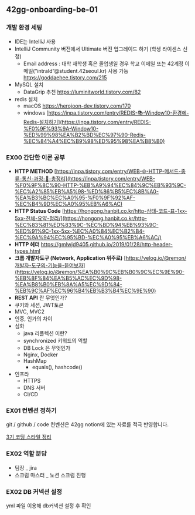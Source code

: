 ## 42gg-onboarding-be-01

### 개발 환경 세팅

- IDE는 IntelliJ 사용
- IntelliJ Community 버전에서 Ultimate 버전 업그레이드 하기 (학생 라이센스 신청)
    - Email address : 대학 재학생 혹은 졸업생일 경우 학교 이메일 또는 42계정 이메일(”intraId”@student.42seoul.kr) 사용 가능
    https://goddaehee.tistory.com/215
- MySQL 설치
    - DataGrip 추천
     https://luminitworld.tistory.com/82
- redis 설치
    - macOS https://herojoon-dev.tistory.com/170
    - windows [https://inpa.tistory.com/entry/REDIS-📚-Window10-환경에-Redis-설치하기](https://inpa.tistory.com/entry/REDIS-%F0%9F%93%9A-Window10-%ED%99%98%EA%B2%BD%EC%97%90-Redis-%EC%84%A4%EC%B9%98%ED%95%98%EA%B8%B0)

### EX00 간단한 이론 공부

- **HTTP METHOD** [https://inpa.tistory.com/entry/WEB-🌐-HTTP-메서드-종류-통신-과정-💯-총정리](https://inpa.tistory.com/entry/WEB-%F0%9F%8C%90-HTTP-%EB%A9%94%EC%84%9C%EB%93%9C-%EC%A2%85%EB%A5%98-%ED%86%B5%EC%8B%A0-%EA%B3%BC%EC%A0%95-%F0%9F%92%AF-%EC%B4%9D%EC%A0%95%EB%A6%AC)
- **HTTP Status Code** [https://hongong.hanbit.co.kr/http-상태-코드-표-1xx-5xx-전체-요약-정리/](https://hongong.hanbit.co.kr/http-%EC%83%81%ED%83%9C-%EC%BD%94%EB%93%9C-%ED%91%9C-1xx-5xx-%EC%A0%84%EC%B2%B4-%EC%9A%94%EC%95%BD-%EC%A0%95%EB%A6%AC/)
- **HTTP 헤더** https://gmlwjd9405.github.io/2019/01/28/http-header-types.html
- **크롬 개발자도구 (Network, Application 위주로)** [https://velog.io/@remon/개발자-도구의-기능을-뜯어보자](https://velog.io/@remon/%EA%B0%9C%EB%B0%9C%EC%9E%90-%EB%8F%84%EA%B5%AC%EC%9D%98-%EA%B8%B0%EB%8A%A5%EC%9D%84-%EB%9C%AF%EC%96%B4%EB%B3%B4%EC%9E%90)
- **REST API** 란 무엇인가?
- 쿠키와 세션, JWT토큰
- MVC, MVC2
- 인증, 인가의 차이
- 심화
    - java 리플렉션 이란?
    - synchronized 키워드의 역할
    - DB Lock 은 무엇인가
    - Nginx, Docker
    - HashMap
        - equals(), hashcode()
- 인프라
    - HTTPS
    - DNS 서버
    - CI/CD

### EX01 컨벤션 정하기

git / github / code 컨벤션은 42gg notion에 있는 자료를 적극 반영합니다.

[3기 코딩 스타일 정리](https://www.notion.so/3-8604532f14ab4ad7a214e95735f79dbd?pvs=21)

### EX02 역할 분담

- 팀장 _ jira
- 스크럼 마스터 _ 노션 스크럼 진행

### EX02 DB 커넥션 설정

yml 파일 이용해 db커넥션 설정 후 확인
